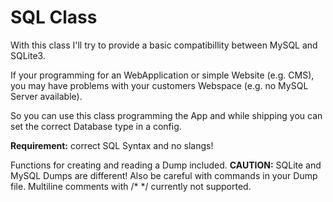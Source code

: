 # SQL Class
With this class I'll try to provide a basic compatibillity between MySQL and SQLite3.

If your programming for an WebApplication or simple Website (e.g. CMS), you may have problems with your customers Webspace (e.g. no MySQL Server available).

So you can use this class programming the App and while shipping you can set the correct Database type in a config.

__Requirement:__ correct SQL Syntax and no slangs!

Functions for creating and reading a Dump included.
__CAUTION:__ SQLite and MySQL Dumps are different! Also be careful with commands in your Dump file. Multiline comments with /* */ currently not supported.